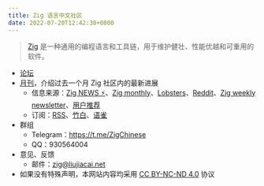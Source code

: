 ```yaml
---
title: Zig 语言中文社区
date: 2022-07-20T12:42:38+0800
---
```


> [Zig](https://ziglang.org/zh/) 是一种通用的编程语言和工具链，用于维护健壮、性能优越和可重用的软件。

- [论坛](https://zigcc.github.io/forum/)
- [月刊](./monthly)，介绍过去一个月 Zig 社区内的最新进展
  - 信息来源：[Zig NEWS ⚡](https://zig.news/top/month)、[Zig monthly](https://zigmonthly.org/)、[Lobsters](https://lobste.rs/t/zig)、[Reddit](https://www.reddit.com/r/Zig/)、[Zig weekly newsletter](https://discu.eu/weekly/zig/)、[用户推荐](https://github.com/zigcc/forum/discussions/new?labels=%E6%9C%88%E5%88%8A&category=general)
  - 订阅：[RSS](monthly/index.xml)、[竹白](https://zigcc.zhubai.love/)、[语雀](https://www.yuque.com/jiacai2050/zigcc/)
- 群组
  - Telegram：https://t.me/ZigChinese
  - QQ：930564004
- 意见、反馈
  - 邮件：[zig@liujiacai.net](mailto:zig@liujiacai.net)
- 如果没有特殊声明，本网站内容均采用 [CC BY-NC-ND 4.0](https://creativecommons.org/licenses/by-nc-nd/4.0/) 协议
